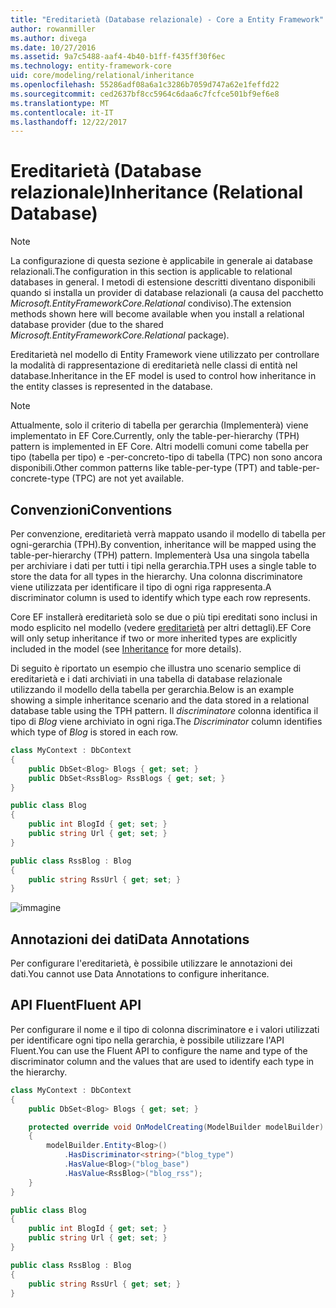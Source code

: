 ```yaml
---
title: "Ereditarietà (Database relazionale) - Core a Entity Framework"
author: rowanmiller
ms.author: divega
ms.date: 10/27/2016
ms.assetid: 9a7c5488-aaf4-4b40-b1ff-f435ff30f6ec
ms.technology: entity-framework-core
uid: core/modeling/relational/inheritance
ms.openlocfilehash: 55286adf08a6a1c3286b7059d747a62e1feffd22
ms.sourcegitcommit: ced2637bf8cc5964c6daa6c7fcfce501bf9ef6e8
ms.translationtype: MT
ms.contentlocale: it-IT
ms.lasthandoff: 12/22/2017
---
```

# <a name="inheritance-relational-database"></a><span data-ttu-id="cf4a6-102">Ereditarietà (Database relazionale)</span><span class="sxs-lookup"><span data-stu-id="cf4a6-102">Inheritance (Relational Database)</span></span>

> [!NOTE]  
> <span data-ttu-id="cf4a6-103">La configurazione di questa sezione è applicabile in generale ai database relazionali.</span><span class="sxs-lookup"><span data-stu-id="cf4a6-103">The configuration in this section is applicable to relational databases in general.</span></span> <span data-ttu-id="cf4a6-104">I metodi di estensione descritti diventano disponibili quando si installa un provider di database relazionali (a causa del pacchetto *Microsoft.EntityFrameworkCore.Relational* condiviso).</span><span class="sxs-lookup"><span data-stu-id="cf4a6-104">The extension methods shown here will become available when you install a relational database provider (due to the shared *Microsoft.EntityFrameworkCore.Relational* package).</span></span>

<span data-ttu-id="cf4a6-105">Ereditarietà nel modello di Entity Framework viene utilizzato per controllare la modalità di rappresentazione di ereditarietà nelle classi di entità nel database.</span><span class="sxs-lookup"><span data-stu-id="cf4a6-105">Inheritance in the EF model is used to control how inheritance in the entity classes is represented in the database.</span></span>

> [!NOTE]  
> <span data-ttu-id="cf4a6-106">Attualmente, solo il criterio di tabella per gerarchia (Implementerà) viene implementato in EF Core.</span><span class="sxs-lookup"><span data-stu-id="cf4a6-106">Currently, only the table-per-hierarchy (TPH) pattern is implemented in EF Core.</span></span> <span data-ttu-id="cf4a6-107">Altri modelli comuni come tabella per tipo (tabella per tipo) e -per-concreto-tipo di tabella (TPC) non sono ancora disponibili.</span><span class="sxs-lookup"><span data-stu-id="cf4a6-107">Other common patterns like table-per-type (TPT) and table-per-concrete-type (TPC) are not yet available.</span></span>

## <a name="conventions"></a><span data-ttu-id="cf4a6-108">Convenzioni</span><span class="sxs-lookup"><span data-stu-id="cf4a6-108">Conventions</span></span>

<span data-ttu-id="cf4a6-109">Per convenzione, ereditarietà verrà mappato usando il modello di tabella per ogni-gerarchia (TPH).</span><span class="sxs-lookup"><span data-stu-id="cf4a6-109">By convention, inheritance will be mapped using the table-per-hierarchy (TPH) pattern.</span></span> <span data-ttu-id="cf4a6-110">Implementerà Usa una singola tabella per archiviare i dati per tutti i tipi nella gerarchia.</span><span class="sxs-lookup"><span data-stu-id="cf4a6-110">TPH uses a single table to store the data for all types in the hierarchy.</span></span> <span data-ttu-id="cf4a6-111">Una colonna discriminatore viene utilizzata per identificare il tipo di ogni riga rappresenta.</span><span class="sxs-lookup"><span data-stu-id="cf4a6-111">A discriminator column is used to identify which type each row represents.</span></span>

<span data-ttu-id="cf4a6-112">Core EF installerà ereditarietà solo se due o più tipi ereditati sono inclusi in modo esplicito nel modello (vedere [ereditarietà](../inheritance.md) per altri dettagli).</span><span class="sxs-lookup"><span data-stu-id="cf4a6-112">EF Core will only setup inheritance if two or more inherited types are explicitly included in the model (see [Inheritance](../inheritance.md) for more details).</span></span>

<span data-ttu-id="cf4a6-113">Di seguito è riportato un esempio che illustra uno scenario semplice di ereditarietà e i dati archiviati in una tabella di database relazionale utilizzando il modello della tabella per gerarchia.</span><span class="sxs-lookup"><span data-stu-id="cf4a6-113">Below is an example showing a simple inheritance scenario and the data stored in a relational database table using the TPH pattern.</span></span> <span data-ttu-id="cf4a6-114">Il *discriminatore* colonna identifica il tipo di *Blog* viene archiviato in ogni riga.</span><span class="sxs-lookup"><span data-stu-id="cf4a6-114">The *Discriminator* column identifies which type of *Blog* is stored in each row.</span></span>

<!-- [!code-csharp[Main](samples/core/relational/Modeling/Conventions/Samples/InheritanceDbSets.cs)] -->
``` csharp
class MyContext : DbContext
{
    public DbSet<Blog> Blogs { get; set; }
    public DbSet<RssBlog> RssBlogs { get; set; }
}

public class Blog
{
    public int BlogId { get; set; }
    public string Url { get; set; }
}

public class RssBlog : Blog
{
    public string RssUrl { get; set; }
}
```

![immagine](_static/inheritance-tph-data.png)

## <a name="data-annotations"></a><span data-ttu-id="cf4a6-116">Annotazioni dei dati</span><span class="sxs-lookup"><span data-stu-id="cf4a6-116">Data Annotations</span></span>

<span data-ttu-id="cf4a6-117">Per configurare l'ereditarietà, è possibile utilizzare le annotazioni dei dati.</span><span class="sxs-lookup"><span data-stu-id="cf4a6-117">You cannot use Data Annotations to configure inheritance.</span></span>

## <a name="fluent-api"></a><span data-ttu-id="cf4a6-118">API Fluent</span><span class="sxs-lookup"><span data-stu-id="cf4a6-118">Fluent API</span></span>

<span data-ttu-id="cf4a6-119">Per configurare il nome e il tipo di colonna discriminatore e i valori utilizzati per identificare ogni tipo nella gerarchia, è possibile utilizzare l'API Fluent.</span><span class="sxs-lookup"><span data-stu-id="cf4a6-119">You can use the Fluent API to configure the name and type of the discriminator column and the values that are used to identify each type in the hierarchy.</span></span>

<!-- [!code-csharp[Main](samples/core/relational/Modeling/FluentAPI/Samples/InheritanceTPHDiscriminator.cs?highlight=7,8,9,10)] -->
``` csharp
class MyContext : DbContext
{
    public DbSet<Blog> Blogs { get; set; }

    protected override void OnModelCreating(ModelBuilder modelBuilder)
    {
        modelBuilder.Entity<Blog>()
            .HasDiscriminator<string>("blog_type")
            .HasValue<Blog>("blog_base")
            .HasValue<RssBlog>("blog_rss");
    }
}

public class Blog
{
    public int BlogId { get; set; }
    public string Url { get; set; }
}

public class RssBlog : Blog
{
    public string RssUrl { get; set; }
}
```
